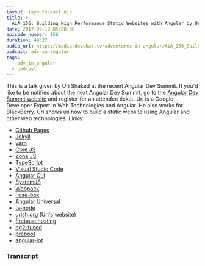 ```yaml
---
layout: layouts/post.njk
title: >
  AiA 156: Building High Performance Static Websites with Angular by Uri Shaked
date: 2017-09-19 05:00:08
episode_number: 156
duration: 49:27
audio_url: https://media.devchat.tv/adventures-in-angular/AiA_156_Building_High_Performance_Static_Websites_with_Angular_by_Uri_Shaked.mp3
podcast: adv-in-angular
tags:
  - adv_in_angular
  - podcast
---
```


This is a talk given by Uri Shaked at the recent Angular Dev Summit. If you'd like to be notified about the next Angular Dev Summit, go to the [Angular Dev Summit website](https://angulardevsummit.com) and register for an attendee ticket. Uri is a Google Developer Expert in Web Technologies and Angular. He also works for BlackBerry. Uri shows us how to build a static website using Angular and other web technologies. Links:

- [Github Pages](https://pages.github.com/)
- [Jekyll](https://jekyllrb.com/docs/pages/)
- [yarn](https://yarnpkg.com/lang/en/docs/install/)
- [Core JS](https://github.com/zloirock/core-js)
- [Zone JS](https://github.com/angular/zone.js/)
- [TypeScript](https://www.typescriptlang.org/)
- [Visual Studio Code](https://code.visualstudio.com/)
- [Angular CLI](https://cli.angular.io/)
- [SystemJS](https://github.com/systemjs/systemjs)
- [Webpack](https://webpack.github.io/)
- [Fuse-box](https://fuse-box.org/)
- [Angular Universal](https://github.com/angular/universal)
- [ts-node](https://www.npmjs.com/package/ts-node)
- [urish.org](https://urish.org) (Uri's website)
- [firebase hosting](https://firebase.google.com/docs/hosting/)
- [ng2-fused](https://github.com/alex-klock/ng2-fused)
- [preboot](https://github.com/angular/preboot)
- [angular-iot](https://github.com/urish/angular-iot)

### Transcript
